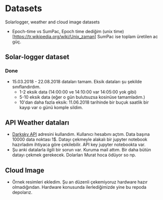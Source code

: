 # Datasets
Solarlogger, weather and cloud image datasets
* Epoch-time vs SumPac,  Epoch time dediğim (unix time)[https://tr.wikipedia.org/wiki/Unix_zaman] SumPac ise toplam üretilen ac güç.


## Solar-logger dataset
### Done
* 15.03.2018 - 22.08.2018 dataları tamam. Eksik dataları şu şekilde sınıflandırdım. 
  * 1-2 eksik data (14:00:00 ve 14:10:00 var 14:05:00 yok gibi)
  * 5-10 eksik data (eğer o gün bulutsuzsa kosinüse tamamladım.)
  * 10'dan daha fazla eksik: 11.06.2018 tarihinde bir buçuk saatlik bir kayıp var o günü komple sildim. 
  
 ## API Weather dataları
 * [Darksky API](https://darksky.net/forecast/40.7127,-74.0059/us12/en) adresini kullandım. Kullanıcı hesabını açtım. Data başına 10000 data noktası 1$. Datayı çekmeyle alakalı bir jupyter notebook hazırladım ihtiyaca göre çekilebilir. API key jupyter notebookta var. 
 * Şu anki datalarla ilgili bir sorun var. Kuruma mail attım. Bir daha bütün datayı çekmek gerekecek. Dolarları Murat hoca ödüyor so np.
 
 ## Cloud Image
 * Örnek resimleri ekledim. Şu an düzenli çekemiyoruz hardware hazır olmadığından. Hardware konusunda ilerlediğimizde yine bu repoda depolarız.
